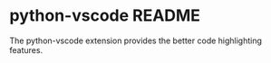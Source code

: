 # python-vscode README

The python-vscode extension provides the better code highlighting features.



